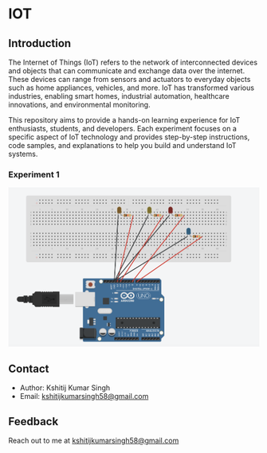 # IOT

## Introduction

The Internet of Things (IoT) refers to the network of interconnected devices and objects that can communicate and exchange data over the internet. These devices can range from sensors and actuators to everyday objects such as home appliances, vehicles, and more. IoT has transformed various industries, enabling smart homes, industrial automation, healthcare innovations, and environmental monitoring.

This repository aims to provide a hands-on learning experience for IoT enthusiasts, students, and developers. Each experiment focuses on a specific aspect of IoT technology and provides step-by-step instructions, code samples, and explanations to help you build and understand IoT systems.


### Experiment 1

![Experiment 1](https://github.com/Kshitijkumar15/IOT/blob/Beginning/Screenshot%202023-09-01%20at%2009.31.25.png)

## Contact

- Author: Kshitij Kumar Singh
- Email: kshitijkumarsingh58@gmail.com



## Feedback

Reach out to me at kshitijkumarsingh58@gmail.com

